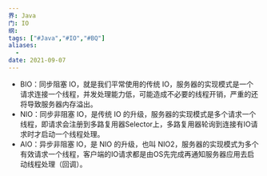 ```yaml
---
界: Java
门: IO
纲: 
tags: ["#Java","#IO","#BQ"]
aliases:
  - 
date: 2021-09-07
---
```


-   BIO：同步阻塞 IO，就是我们平常使用的传统 IO，服务器的实现模式是一个请求连接一个线程，并发处理能力低，可能造成不必要的线程开销，严重的还将导致服务器内存溢出。
-   NIO：同步非阻塞 IO，是传统 IO 的升级，服务器的实现模式是多个请求一个线程，即请求会注册到多路复用器Selector上，多路复用器轮询到连接有IO请求时才启动一个线程处理。
-   AIO：异步非阻塞 IO，是 NIO 的升级，也叫 NIO2，服务器的实现模式为多个有效请求一个线程，客户端的IO请求都是由OS先完成再通知服务器应用去启动线程处理（回调）。